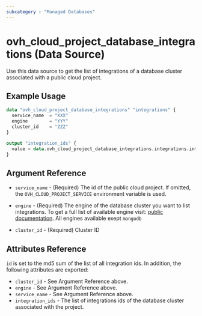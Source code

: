 ```yaml
---
subcategory : "Managed Databases"
---
```


# ovh_cloud_project_database_integrations (Data Source)

Use this data source to get the list of integrations of a database cluster associated with a public cloud project.

## Example Usage

```terraform
data "ovh_cloud_project_database_integrations" "integrations" {
  service_name  = "XXX"
  engine        = "YYY"
  cluster_id    = "ZZZ"
}

output "integration_ids" {
  value = data.ovh_cloud_project_database_integrations.integrations.integration_ids
}
```

## Argument Reference

* `service_name` - (Required) The id of the public cloud project. If omitted, the `OVH_CLOUD_PROJECT_SERVICE` environment variable is used.

* `engine` - (Required) The engine of the database cluster you want to list integrations. To get a full list of available engine visit: [public documentation](https://docs.ovh.com/gb/en/publiccloud/databases). All engines available exept `mongodb`

* `cluster_id` - (Required) Cluster ID

## Attributes Reference

`id` is set to the md5 sum of the list of all integration ids. In addition, the following attributes are exported:

* `cluster_id` - See Argument Reference above.
* `engine` - See Argument Reference above.
* `service_name` - See Argument Reference above.
* `integration_ids` - The list of integrations ids of the database cluster associated with the project.

